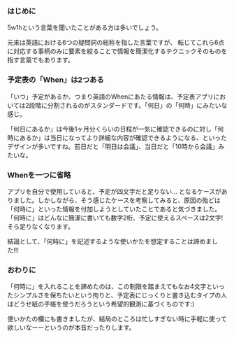 ### はじめに

5w1hという言葉を聞いたことがある方は多いでしょう。

元来は英語における6つの疑問詞の総称を指した言葉ですが、
転じてこれら6点に対応する事柄のみに要素を絞ることで情報を簡潔化するテクニックそのものを指す言葉でもあります。

### 予定表の「When」は2つある

「いつ」予定があるか、つまり英語のWhenにあたる情報は、予定表アプリにおいては2段階に分割されるのがスタンダードです。「何日」の「何時」にみたいな感じ。

「何日にあるか」は今後1ヶ月分くらいの日程が一気に確認できるのに対し「何時にあるか」は当日になってより詳細な内容が確認できるようになる、といったデザインが多いですね。前日だと「明日は会議」、当日だと「10時から会議」みたいな。

### Whenを一つに省略

アプリを自分で使用していると、予定が四文字だと足りない... となるケースがありました。しかしながら、そう感じたケースを考察してみると、原因の殆どは「何時に」といった情報を付加しようとしていたことであると気づきました。「何時に」はどんなに簡潔に書いても数字2桁、予定に使えるスペースは2文字!そら足りなくなります。

結論として、「何時に」を記述するような使いかたを想定することは諦めました!!!

### おわりに

「何時に」を入れることを諦めたのは、この制限を踏まえてもなお4文字といったシンプルさを保ちたいという拘りと、予定表にじっくりと書き込むタイプの人はどうせ紙の手帳を使うだろうという希望的観測に基づくものです:)

使いかたの欄にも書きましたが、結局のところは忙しすぎない時に手軽に使って欲しいなーーというのが本音だったりします。